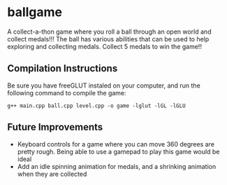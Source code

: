 # ballgame
A collect-a-thon game where you roll a ball through an open world and collect medals!!! The ball has various abilities that can be used to help exploring and collecting medals. Collect 5 medals to win the game!!
## Compilation Instructions
Be sure you have freeGLUT instaled on your computer, and run the following command to compile the game:
```
g++ main.cpp ball.cpp level.cpp -o game -lglut -lGL -lGLU
```
## Future Improvements
- Keyboard controls for a game where you can move 360 degrees are pretty rough. Being able to use a gamepad to play this game would be ideal
- Add an idle spinning animation for medals, and a shrinking animation when they are collected
